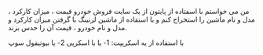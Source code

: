 من می خواستم با اسفتاده از پایتون از یک سایت فروش خودرو قیمت ، میزان کارکرد ، مدل و نام ماشین را استخراج کنم و با استفاده از ماشین لرنینگ با گرفتن میزان کارکرد و مدل و نام خودرو ، قیمت آن را حدس بزند.

با استفاده از یه اسکریپت:
1- یا با اسکرپی
2- یا بیوتیفول سوپ
